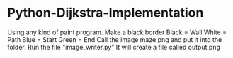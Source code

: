 # Python-Dijkstra-Implementation
Using any kind of paint program.
Make a black border
Black = Wall
White = Path
Blue = Start
Green = End
Call the image maze.png and put it into the folder.
Run the file "image_writer.py"
It will create a file called output.png
